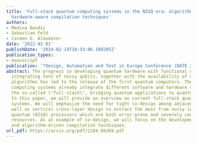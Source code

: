 ```yaml
---
title: 'Full-stack quantum computing systems in the NISQ era: algorithm-driven and
  hardware-aware compilation techniques'
authors:
- Medina Bandic
- Sebastian Feld
- Carmen G. Almudever
date: '2022-01-01'
publishDate: '2024-02-14T10:33:06.109205Z'
publication_types:
- manuscript
publication: '*Design, Automation and Test in Europe Conference (DATE 2022)*'
abstract: The progress in developing quantum hardware with functional quantum processors
  integrating tens of noisy qubits, together with the availability of near-term quantum
  algorithms has led to the release of the first quantum computers. These quantum
  computing systems already integrate different software and hardware components of
  the so-called \"full-stack\", bridging quantum applications to quantum devices.
  In this paper, we will provide an overview on current full-stack quantum computing
  systems. We will emphasize the need for tight co-design among adjacent layers as
  well as vertical cross-layer design to extract the most from noisy intermediate-scale
  quantum (NISQ) processors which are both error-prone and severely constrained in
  resources. As an example of co-design, we will focus on the development of hardware-aware
  and algorithm-driven compilation techniques.
url_pdf: https://arxiv.org/pdf/2204.06369.pdf
---
```

